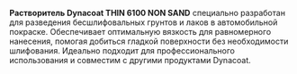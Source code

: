**Растворитель Dynacoat THIN 6100 NON SAND** специально разработан для разведения бесшлифовальных грунтов и лаков в автомобильной покраске. Обеспечивает оптимальную вязкость для равномерного нанесения, помогая добиться гладкой поверхности без необходимости шлифования. Идеально подходит для профессионального использования и совместим с другими продуктами Dynacoat.
